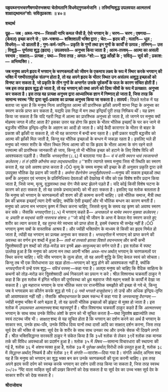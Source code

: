 **यह्र्यब्जनाभचरणैषणयोरुभक्त्या** **चेतोमलानि विधमेद्गुणकर्मजानि ।** **तस्मिन्विशुद्ध उपलवयत आत्मतत्त्वं** **शाक्षाद्यथामल²शो: सवितृप्रकाश: ॥ ४०॥** 

**शब्दार्थ** 

**यॢह—** **जब** **; अब्ज-नाभ—** **जिसकी नाभि कमल जैसी है, ऐसे भगवान् के** **; चरण—** **चरण** **; एषणया—** **(केवल) इच्छा करने से** **;** **उरु-भक्त्या—** **शक्तिशाली भक्ति द्वारा** **; चेत:—** **हृदय की** **; मलानि—** **धूल** **; विधमेत्—** **धो डालती है** **; गुण-कर्म-जानि—** **प्रकृति** **के गुणों तथा इन गुणों के कार्यों से उत्पन्न** **; तस्मिन्—** **उस** **; विशुद्धे—** **पूर्णतया शुद्ध (हृदय)** **; उपलवयते—** **अनुभव किया जाता** **है** **; आत्म-तत्त्वम्—** **आत्मा का असली स्वभाव** **; साक्षात्—** **प्रत्यक्ष** **; यथा—** **जिस तरह** **; अमल-²शो:—** **शुद्ध आँखों के** **; सवितृ—** **सूर्य की** **; प्रकाश:—** **अभिव्यक्ति।** **.** 

**जब मनुष्य अपने हृदय में भगवान् के चरणकमलों को जीवन के एकमात्र लक्ष्य के रूप में** **स्थिर करके भगवान् की भक्ति में गश्भीरतापूर्वक संलग्न होता है, तो वह अपने हृदय के भीतर** **स्थित उन असंलय अशुद्ध इच्छाओं को विनष्ट कर सकता है, जो प्रकृति के तीन गुणों के अन्तर्गत** **उसके पूर्वकर्मों के फल के कारण संचित होती हैं। जब इस तरह हृदय शुद्ध हो जाता है, तो वह** **भगवान् को तथा अपने को दिव्य जीवों के रूप में प्रत्यक्षत: अनुभव कर सकता है। इस तरह वह** **प्रत्यक्ष अनुभव द्वारा आध्यात्मिक ज्ञान में निष्णात् हो जाता है, जिस तरह कि सामान्य स्वस्थ ²ष्टि** **द्वारा सूर्य-प्रकाश का प्रत्यक्ष अनुभव किया जा सकता है।** **तात्पर्य :** पिछले श्लोक में यह बताया जा चुका है कि मनुष्य नित्य अपरिवॢतत आत्मा की प्रारश्भिक झाँकी अपनी शान्त निद्रा के अनुभव का स्मरण करके प्राप्त कर सकता है, यद्यपि उस निद्रा में मन तथा इन्द्रियाँ पूरी तरह निष्क्रिय थीं। यह प्रश्न किया जा सकता है कि यदि गहरी निद्रा में आत्मा का प्रारश्भिक अनुभव हो जाता है, तो जागने पर मनुष्य क्यों मोहमय जगत में लौट आता है? इसका उत्तर यह होगा कि हृदय के भीतर भौतिक इच्छाएँ के घर कर जाने से बद्धजीव भौतिक इन्द्रिय-तृप्ति के अज्ञान का आदी हो जाता है। कोई कैदी कारागार के भीतर से बाहर के प्रकाश की झाँकी पा सकता है, तो भी वह कारागार में बन्दी बना रहता है। इसी प्रकार यद्यपि बद्धजीव को आत्मा की झाँकी मिल जाती है, किन्तु वह भौतिक इच्छाओं के बन्धन में जकड़ा रहता है। इसलिए भले ही मनुष्य को नश्वर शरीर के भीतर स्थित नित्य आत्मा की या कि हृदय के भीतर आत्मा के संग रहने वाले परमात्मा की प्रारश्भिक जानकारी हो जाय, किन्तु तो भी भौतिक इच्छा को हटाने के लिए विशेष विधि की आवश्यकता पड़ती है। जैसाकि *भगवद्गीता* (८.६) में बतलाया गया है— *यं यं वापि स्मरन भावं त्यजत्यन्ते कलेवरम्।* *तं तं एवैति कौन्तेय सदा तद्भावभावित:॥* ''शरीर त्यागते समय मनुष्य जिस भी स्थिति का स्मरण करता है, वह उसे अवश्य प्राप्त करता है।ÓÓ मृत्यु के समय मनुष्य की इच्छा के ही अनुसार प्रकृति द्वारा उसे उपयुक्त भौतिक देह प्रदान की जाती है। *कर्मणा दैवनेत्रेण जन्तुर्देहोपपत्तये* —मनुष्य की सकाम इच्छाओं तथा कर्मों के अनुसार एवं भगवान् के प्रतिनिधिरूप देवताओं की देखरेख में जीव को एक विशेष शरीर प्रदान किया जाता है, जिसे जन्म, मृत्यु, वृद्धावस्था तथा रोग जैसे कष्ट झेलने पड़ते हैं। यदि कोई किसी विशेष घटना के कारण को हटा सकता है, तो वह उसके प्रभाव(कार्य) को भी हटा सकता है। इसलिए यह श्लोक बतलाता है कि मनुष्य को भगवान् के चरणकमलों की शरण की ही कामना करनी चाहिए। उसे भौतिक समाज, मैत्री तथा प्रेम की भ्रामक इच्छाएँ त्याग देनी चाहिए, क्योंकि ऐसी इच्छाएँ और भी भौतिक बन्धन का कारण बनती हैं। मनुष्य को अपना मन भगवान् कृष्ण में स्थिर करना चाहिए, जिससे मृत्यु के समय वह कृष्ण को अवश्य स्मरण कर सके। जैसाकि *भगवद्गीता* (८.५) में भगवान् कहते हैं— *अन्तकाले च मामेव स्मरन मुक्त्वा कलेवरम्।* *य: प्रयाति स मद्भावं याति नास्त्यत्र संशय:॥* ''जो कोई भी जीवन के अन्त में केवल मेरा स्मरण करते हुए शरीर का त्याग करता है, वह तुरन्त मेरे स्वभाव को प्राप्त होता है, इसमें रंचमात्र भी सन्देह नहीं है।ÓÓ भगवान् कृष्ण सबों के वास्तविक आश्रय हैं। और ज्योंही भक्तियोग के माध्यम से किसी का हृदय निर्मल हो जाता है, त्योंही वह भगवान् का प्रत्यक्ष अनुभव कर सकता है। *भगवद्गीता* में भगवान् को प्राप्त करने की अवस्था का वर्णन इन शब्दों में हुआ है— *ततो मां* *तत्त्वतो ज्ञात्वा विशते तदनन्तरम्* और कभी कभी निॢवशेषवादी इन शब्दों को तोड़-मरोड़ कर इनमें *ब्रह्म-सायुज्यम्* का वर्णन पाते हैं। इस श्लोक में स्पष्ट उल्लेख हुआ है कि मनुष्य को अपना मन तथा अपनी भक्ति *अब्ज-नाभ* अर्थात् भगवान् के चरणकमलों पर स्थिर करना चाहिए। यदि जीव भगवान् के तुल्य होता, तो वह अपनी शुद्धि के लिए केवल स्वयं को सोचता। किन्तु तब भी एक विरोधाभास उठ खड़ा होता—भगवान् को शुद्ध होने की आवश्यकता नहीं है, क्योंकि *भगवद्गीता* में उन्हें परम शुद्ध— *पवित्रं परमम्* —कहा गया है। अतएव मनुष्य को चाहिए कि वैदिक साहित्य के कथनों को तोड़-मरोड़ कर निॢवशेषवादी अर्थ निकालने का प्रयत्न न करे। श्रील विश्वनाथ चक्रवर्ती ठाकुर ने कहा है कि इस श्लोक में इंगित भकि्त की पूर्णावस्था को ध्रुव महाराज जैसे महान् भक्तों के कार्यों में देखा जा सकता है। ध्रुव महाराज भगवान् के पास भौतिक स्तर पर राजनीतिक समझौते की इच्छा से गये थे, किन्तु जब वे भगवन्नाम का कीर्तन करके शुद्ध हो गये ( *ú नमो भगवते वासुदेवाय* ) तो उन्हें और अधिक इन्द्रिय-तृप्ति की आवश्यकता नहीं रही। जैसाकि *श्रीमद्भागवत* के प्रथम स्कन्ध में कहा गया है *जनयत्याशु वैराग्यम्* —ज्योंही मनुष्य भक्ति में आगे बढ़ता है, तो वह ऊपरी भौतिक इच्छाओं की झंझट से मुक्त हो जाता है। इस श्लोक में *उपलवयत आत्मतत्त्वम्* शब्द महत्त्वपूर्ण हैं। श्रील विश्वनाथ चक्रवर्ती ठाकुर कहते हैं कि *आत्मतत्त्वम्* भगवान् के साथ साथ उनके विविध अंशों के ज्ञान को भी सूचित करता है—यथा निॢवशेष ब्रह्मज्योति तथा स्वयं तटस्थ जीव भी। *साक्षात्* शब्द से यह सूचित होता है कि भगवान् का दर्शन करने का अर्थ है भगवान् के साकार रूप, उनके हाथ-पाँव, उनके विविध दिव्य यानों तथा दासों आदि का साक्षात् दर्शन करना, जिस तरह सूर्य देव की भक्ति से क्रमश: सूर्य देव के शरीर के साथ साथ उनका रथ और उनके सेवक भी दिखने लगते हैं। श्रील भक्तिसिद्धान्त सरस्वती ठाकुर ने संकेत किया है कि ३५वें श्लोक से लेकर ३९वें श्लोक तक मानक तर्क की विविध अवस्थाओं का प्रदर्शन हुआ है। श्लोक ३५ में *विषय* —सामान्य विचारधारा की स्थापना की गई है, श्लोक ३६ में *संशय* व्यक्त हुआ है, श्लोक ३७ में *पूर्वपक्ष* अर्थात् विरोधी तर्क प्रस्तुत हुआ है, श्लोक ३८ में *सिद्धान्त* अर्थात् निष्कर्ष है और श्लोक ३९ में *संगति* —सारांश—दिया गया है। संगति अर्थात् अन्तिम शब्द यह है कि मनुष्य को भगवान् का शुद्ध भक्त बन कर उनके चरणकमलों की पूजा करनी चाहिए। इस तरह अपने हृदय रूपी दर्पण को स्वच्छ करके भगवान् का दर्शन उसी तरह किया जा सकता है, जिस तरह स्वस्थ २०/२० ²ष्टि वाला व्यकि्त सूर्य की प्रखर किरणों को देख सकता है या सूर्य देव का उच्च भक्त सूर्य देव के साकार शरीर को देख सकता है। 

**श्रीराजोवाच** 
